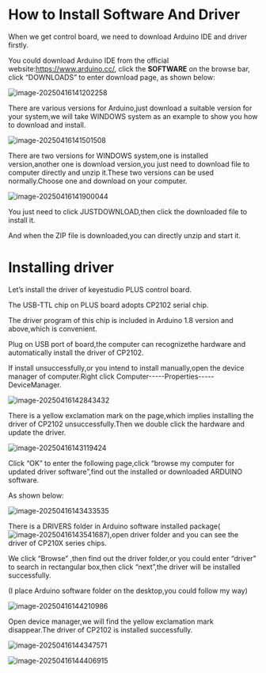 # **How to Install Software And Driver**

When we get control board, we need to download Arduino IDE and driver firstly. 

You could download Arduino IDE from the official website:<https://www.arduino.cc/>, click the **SOFTWARE** on the browse bar, click “DOWNLOADS” to enter download page, as shown below:

![image-20250416141202258](media/image-20250416141202258.png)



There are various versions for Arduino,just download a suitable version for your system,we will take WINDOWS system as an example to show you how to download and install.

![image-20250416141501508](media/image-20250416141501508.png)

There are two versions for WINDOWS system,one is installed version,another one is download version,you just need to download file to computer directly and unzip it.These two versions can be used normally.Choose one and download on your computer.

![image-20250416141900044](media/image-20250416141900044.png)

You just need to click JUSTDOWNLOAD,then click the downloaded file to install it.

And when the ZIP file is downloaded,you can directly unzip and start it.



# **Installing driver**

Let’s install the driver of keyestudio PLUS control board.

The USB-TTL chip on PLUS board adopts CP2102 serial chip.

The driver program of this chip is included in Arduino 1.8 version and above,which is convenient.

Plug on USB port of board,the computer can recognizethe hardware and automatically install the driver of CP2102.

If install unsuccessfully,or you intend to install manually,open the device manager of computer.Right click Computer-----Properties-----DeviceManager.

![image-20250416142843432](media/image-20250416142843432.png)

There is a yellow exclamation mark on the page,which implies installing the driver of CP2102 unsuccessfully.Then we double click the hardware and update the driver.

![image-20250416143119424](media/image-20250416143119424.png)

Click “OK” to enter the following page,click “browse my computer for updated driver software”,find out the installed or downloaded ARDUINO software.

As shown below:

![image-20250416143433535](media/image-20250416143433535.png)

There is a DRIVERS folder in Arduino software installed package(![image-20250416143541687](media/image-20250416143541687.png)),open driver folder and you can see the driver of CP210X series chips.

We click “Browse” ,then find out the driver folder,or you could enter “driver” to search in rectangular box,then click “next”,the driver will be installed successfully.

(I place Arduino software folder on the desktop,you could follow my way)

![image-20250416144210986](media/image-20250416144210986.png)

Open device manager,we will find the yellow exclamation mark disappear.The driver of CP2102 is installed successfully.

![image-20250416144347571](media/image-20250416144347571.png)

![image-20250416144406915](media/image-20250416144406915.png)